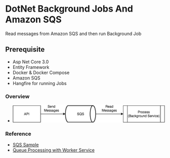 # DotNet Background Jobs And Amazon SQS
Read messages from Amazon SQS and then run Background Job

## Prerequisite
+ Asp Net Core 3.0
+ Entity Framework
+ Docker & Docker Compose
+ Amazon SQS
+ Hangfire for running Jobs

### Overview
+ ![Overview](./images/Workflow.png)

### Reference
+ [SQS Sample](https://github.com/awslabs/aws-sdk-net-samples/blob/master/ConsoleSamples/AmazonSQS_Sample/AmazonSQS_Sample/Program.cs)
+ [Queue Processing with Worker Service](https://medium.com/@nickfane/queue-processing-with-net-core-worker-services-eaccff28ba69)
